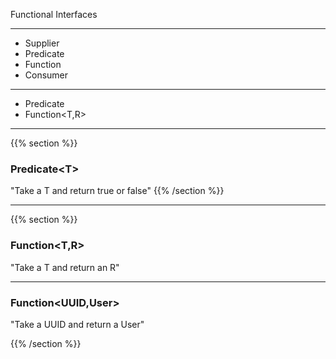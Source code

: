 Functional Interfaces

---
- Supplier
- Predicate
- Function
- Consumer

---
- Predicate<T>
- Function<T,R> 

---
{{% section %}}
### Predicate&lt;T&gt;
"Take a T and return true or false"
{{% /section %}}


---
{{% section %}}
### Function&lt;T,R&gt;
"Take a T and return an R"

---
### Function&lt;UUID,User&gt;
"Take a UUID and return a User"

{{% /section %}}

